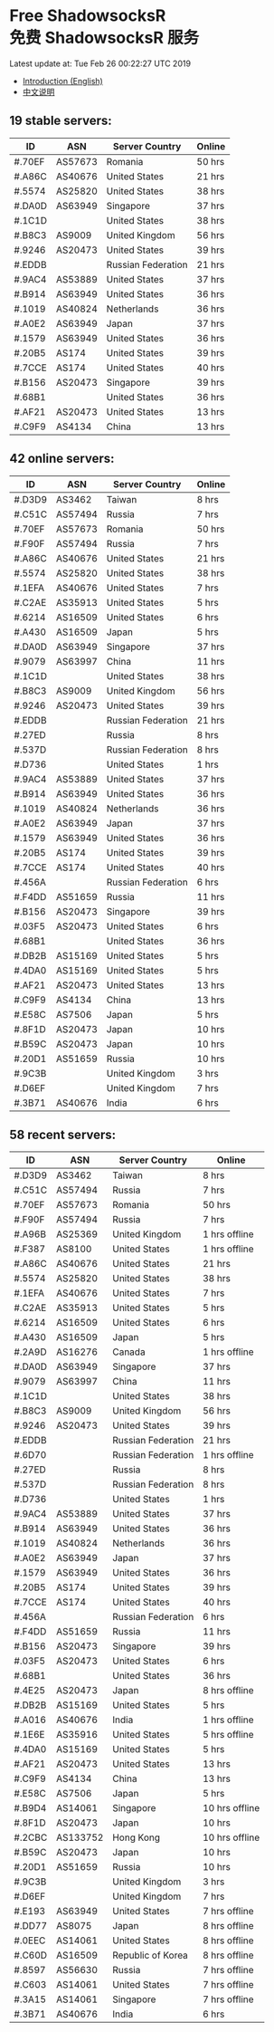 # Free ShadowsocksR<br>免费 ShadowsocksR 服务

Latest update at: Tue Feb 26 00:22:27 UTC 2019

- [Introduction (English)](https://vision-network.readthedocs.io/en/latest/autossr/autossr.html)
- [中文说明](https://vision-network.readthedocs.io/zh_CN/latest/autossr/autossr.html)


## 19 stable servers:

| ID | ASN | Server Country | Online |
| ------ | ------ | ------ | ------ |
| #.70EF | AS57673 | Romania | 50 hrs |
| #.A86C | AS40676 | United States | 21 hrs |
| #.5574 | AS25820 | United States | 38 hrs |
| #.DA0D | AS63949 | Singapore | 37 hrs |
| #.1C1D |  | United States | 38 hrs |
| #.B8C3 | AS9009 | United Kingdom | 56 hrs |
| #.9246 | AS20473 | United States | 39 hrs |
| #.EDDB |  | Russian Federation | 21 hrs |
| #.9AC4 | AS53889 | United States | 37 hrs |
| #.B914 | AS63949 | United States | 36 hrs |
| #.1019 | AS40824 | Netherlands | 36 hrs |
| #.A0E2 | AS63949 | Japan | 37 hrs |
| #.1579 | AS63949 | United States | 36 hrs |
| #.20B5 | AS174 | United States | 39 hrs |
| #.7CCE | AS174 | United States | 40 hrs |
| #.B156 | AS20473 | Singapore | 39 hrs |
| #.68B1 |  | United States | 36 hrs |
| #.AF21 | AS20473 | United States | 13 hrs |
| #.C9F9 | AS4134 | China | 13 hrs |

## 42 online servers:

| ID | ASN | Server Country | Online |
| ------ | ------ | ------ | ------ |
| #.D3D9 | AS3462 | Taiwan | 8 hrs |
| #.C51C | AS57494 | Russia | 7 hrs |
| #.70EF | AS57673 | Romania | 50 hrs |
| #.F90F | AS57494 | Russia | 7 hrs |
| #.A86C | AS40676 | United States | 21 hrs |
| #.5574 | AS25820 | United States | 38 hrs |
| #.1EFA | AS40676 | United States | 7 hrs |
| #.C2AE | AS35913 | United States | 5 hrs |
| #.6214 | AS16509 | United States | 6 hrs |
| #.A430 | AS16509 | Japan | 5 hrs |
| #.DA0D | AS63949 | Singapore | 37 hrs |
| #.9079 | AS63997 | China | 11 hrs |
| #.1C1D |  | United States | 38 hrs |
| #.B8C3 | AS9009 | United Kingdom | 56 hrs |
| #.9246 | AS20473 | United States | 39 hrs |
| #.EDDB |  | Russian Federation | 21 hrs |
| #.27ED |  | Russia | 8 hrs |
| #.537D |  | Russian Federation | 8 hrs |
| #.D736 |  | United States | 1 hrs |
| #.9AC4 | AS53889 | United States | 37 hrs |
| #.B914 | AS63949 | United States | 36 hrs |
| #.1019 | AS40824 | Netherlands | 36 hrs |
| #.A0E2 | AS63949 | Japan | 37 hrs |
| #.1579 | AS63949 | United States | 36 hrs |
| #.20B5 | AS174 | United States | 39 hrs |
| #.7CCE | AS174 | United States | 40 hrs |
| #.456A |  | Russian Federation | 6 hrs |
| #.F4DD | AS51659 | Russia | 11 hrs |
| #.B156 | AS20473 | Singapore | 39 hrs |
| #.03F5 | AS20473 | United States | 6 hrs |
| #.68B1 |  | United States | 36 hrs |
| #.DB2B | AS15169 | United States | 5 hrs |
| #.4DA0 | AS15169 | United States | 5 hrs |
| #.AF21 | AS20473 | United States | 13 hrs |
| #.C9F9 | AS4134 | China | 13 hrs |
| #.E58C | AS7506 | Japan | 5 hrs |
| #.8F1D | AS20473 | Japan | 10 hrs |
| #.B59C | AS20473 | Japan | 10 hrs |
| #.20D1 | AS51659 | Russia | 10 hrs |
| #.9C3B |  | United Kingdom | 3 hrs |
| #.D6EF |  | United Kingdom | 7 hrs |
| #.3B71 | AS40676 | India | 6 hrs |

## 58 recent servers:

| ID | ASN | Server Country | Online |
| ------ | ------ | ------ | ------ |
| #.D3D9 | AS3462 | Taiwan | 8 hrs |
| #.C51C | AS57494 | Russia | 7 hrs |
| #.70EF | AS57673 | Romania | 50 hrs |
| #.F90F | AS57494 | Russia | 7 hrs |
| #.A96B | AS25369 | United Kingdom | 1 hrs offline |
| #.F387 | AS8100 | United States | 1 hrs offline |
| #.A86C | AS40676 | United States | 21 hrs |
| #.5574 | AS25820 | United States | 38 hrs |
| #.1EFA | AS40676 | United States | 7 hrs |
| #.C2AE | AS35913 | United States | 5 hrs |
| #.6214 | AS16509 | United States | 6 hrs |
| #.A430 | AS16509 | Japan | 5 hrs |
| #.2A9D | AS16276 | Canada | 1 hrs offline |
| #.DA0D | AS63949 | Singapore | 37 hrs |
| #.9079 | AS63997 | China | 11 hrs |
| #.1C1D |  | United States | 38 hrs |
| #.B8C3 | AS9009 | United Kingdom | 56 hrs |
| #.9246 | AS20473 | United States | 39 hrs |
| #.EDDB |  | Russian Federation | 21 hrs |
| #.6D70 |  | Russian Federation | 1 hrs offline |
| #.27ED |  | Russia | 8 hrs |
| #.537D |  | Russian Federation | 8 hrs |
| #.D736 |  | United States | 1 hrs |
| #.9AC4 | AS53889 | United States | 37 hrs |
| #.B914 | AS63949 | United States | 36 hrs |
| #.1019 | AS40824 | Netherlands | 36 hrs |
| #.A0E2 | AS63949 | Japan | 37 hrs |
| #.1579 | AS63949 | United States | 36 hrs |
| #.20B5 | AS174 | United States | 39 hrs |
| #.7CCE | AS174 | United States | 40 hrs |
| #.456A |  | Russian Federation | 6 hrs |
| #.F4DD | AS51659 | Russia | 11 hrs |
| #.B156 | AS20473 | Singapore | 39 hrs |
| #.03F5 | AS20473 | United States | 6 hrs |
| #.68B1 |  | United States | 36 hrs |
| #.4E25 | AS20473 | Japan | 8 hrs offline |
| #.DB2B | AS15169 | United States | 5 hrs |
| #.A016 | AS40676 | India | 1 hrs offline |
| #.1E6E | AS35916 | United States | 5 hrs offline |
| #.4DA0 | AS15169 | United States | 5 hrs |
| #.AF21 | AS20473 | United States | 13 hrs |
| #.C9F9 | AS4134 | China | 13 hrs |
| #.E58C | AS7506 | Japan | 5 hrs |
| #.B9D4 | AS14061 | Singapore | 10 hrs offline |
| #.8F1D | AS20473 | Japan | 10 hrs |
| #.2CBC | AS133752 | Hong Kong | 10 hrs offline |
| #.B59C | AS20473 | Japan | 10 hrs |
| #.20D1 | AS51659 | Russia | 10 hrs |
| #.9C3B |  | United Kingdom | 3 hrs |
| #.D6EF |  | United Kingdom | 7 hrs |
| #.E193 | AS63949 | United States | 7 hrs offline |
| #.DD77 | AS8075 | Japan | 8 hrs offline |
| #.0EEC | AS14061 | United States | 8 hrs offline |
| #.C60D | AS16509 | Republic of Korea | 8 hrs offline |
| #.8597 | AS56630 | Russia | 7 hrs offline |
| #.C603 | AS14061 | United States | 7 hrs offline |
| #.3A15 | AS14061 | Singapore | 7 hrs offline |
| #.3B71 | AS40676 | India | 6 hrs |


